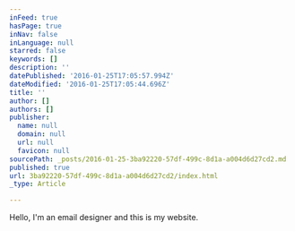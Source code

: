 ```yaml
---
inFeed: true
hasPage: true
inNav: false
inLanguage: null
starred: false
keywords: []
description: ''
datePublished: '2016-01-25T17:05:57.994Z'
dateModified: '2016-01-25T17:05:44.696Z'
title: ''
author: []
authors: []
publisher:
  name: null
  domain: null
  url: null
  favicon: null
sourcePath: _posts/2016-01-25-3ba92220-57df-499c-8d1a-a004d6d27cd2.md
published: true
url: 3ba92220-57df-499c-8d1a-a004d6d27cd2/index.html
_type: Article

---
```

Hello, I'm an email designer and this is my website.